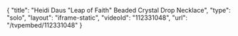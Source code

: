 {
    "title": "Heidi Daus \"Leap of Faith\" Beaded Crystal Drop Necklace",
    "type": "solo",
    "layout": "iframe-static",
    "videoId": "112331048",
    "url": "\/tvpembed\/112331048"
}